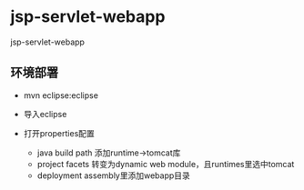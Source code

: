# jsp-servlet-webapp
jsp-servlet-webapp

## 环境部署

* mvn eclipse:eclipse
* 导入eclipse
* 打开properties配置

    * java build path 添加runtime->tomcat库
    * project facets 转变为dynamic web module，且runtimes里选中tomcat
    * deployment assembly里添加webapp目录
